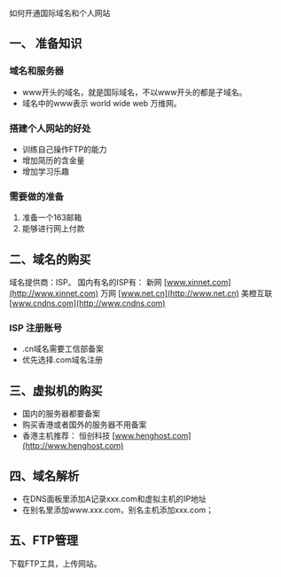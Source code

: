 如何开通国际域名和个人网站  

## 一、 准备知识

### 域名和服务器

- www开头的域名，就是国际域名，不以www开头的都是子域名。  
- 域名中的www表示 world wide web 万维网。

### 搭建个人网站的好处

- 训练自己操作FTP的能力
- 增加简历的含金量
- 增加学习乐趣

### 需要做的准备

1. 准备一个163邮箱
2. 能够进行网上付款

## 二、域名的购买

域名提供商：ISP。 国内有名的ISP有：
新网 [www.xinnet.com](http://www.xinnet.com)
万网 [www.net.cn](http://www.net.cn)
美橙互联 [www.cndns.com](http://www.cndns.com)

### ISP 注册账号

- .cn域名需要工信部备案  
- 优先选择.com域名注册

## 三、虚拟机的购买

- 国内的服务器都要备案  
- 购买香港或者国外的服务器不用备案  
- 香港主机推荐：  恒创科技 [www.henghost.com](http://www.henghost.com)

## 四、域名解析

- 在DNS面板里添加A记录xxx.com和虚拟主机的IP地址  
- 在别名里添加www.xxx.com，别名主机添加xxx.com；

## 五、FTP管理

下载FTP工具，上传网站。